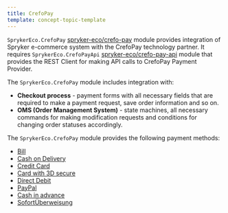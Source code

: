 ```yaml
---
title: CrefoPay
template: concept-topic-template
---
```


`SprykerEco.CrefoPay` [spryker-eco/crefo-pay](https://github.com/spryker-eco/crefo-pay) module provides integration of Spryker e-commerce system with the CrefoPay technology partner. It requires `SprykerEco.CrefoPayApi` [spryker-eco/crefo-pay-api](https://github.com/spryker-eco/crefo-pay-api) module that provides the REST Client for making API calls to CrefoPay Payment Provider.

The `SprykerEco.CrefoPay` module includes integration with:

* **Checkout process** - payment forms with all necessary fields that are required to make a payment request, save order information and so on.
* **OMS (Order Management System)** - state machines, all necessary commands for making modification requests and conditions for changing order statuses accordingly.

The `SprykerEco.CrefoPay` module provides the following payment methods:

* [Bill](/docs/scos/user/technology-partners/{{page.version}}/payment-partners/crefopay/crefopay-provided-payment-methods.html#bill)
* [Cash on Delivery](/docs/scos/user/technology-partners/{{page.version}}/payment-partners/crefopay/crefopay-provided-payment-methods.html#cash-on-delivery)
* [Credit Card](/docs/scos/user/technology-partners/{{page.version}}/payment-partners/crefopay/crefopay-provided-payment-methods.html#credit-card)
* [Card with 3D secure](/docs/scos/user/technology-partners/{{page.version}}/payment-partners/crefopay/crefopay-provided-payment-methods.html#credit-card-with-3d-secure)
* [Direct Debit](/docs/scos/user/technology-partners/{{page.version}}/payment-partners/crefopay/crefopay-provided-payment-methods.html#direct-debit)
* [PayPal](/docs/scos/user/technology-partners/{{page.version}}/payment-partners/crefopay/crefopay-provided-payment-methods.html#paypal)
* [Cash in advance](/docs/scos/user/technology-partners/{{page.version}}/payment-partners/crefopay/crefopay-provided-payment-methods.html#cash-in-advance)
* [SofortÜberweisung](/docs/scos/user/technology-partners/{{page.version}}/payment-partners/crefopay/crefopay-provided-payment-methods.html#sofort-berweisung)
